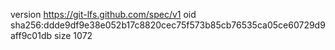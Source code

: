 version https://git-lfs.github.com/spec/v1
oid sha256:ddde9df9e38e052b17c8820cec75f573b85cb76535ca05ce60729d9aff9c01db
size 1072
